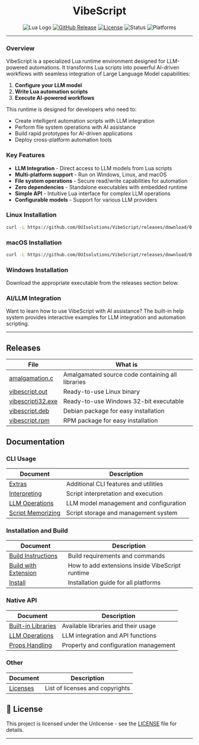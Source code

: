<div align="center">

# VibeScript
![Lua Logo](https://img.shields.io/badge/VibeScript-0.35.0-blue?style=for-the-badge&logo=lua)
[![GitHub Release](https://img.shields.io/github/release/OUIsolutions/VibeScript.svg?style=for-the-badge)](https://github.com/OUIsolutions/VibeScript/releases)
[![License](https://img.shields.io/badge/License-Unlicense-green.svg?style=for-the-badge)](https://github.com/OUIsolutions/VibeScript/blob/main/LICENSE)
![Status](https://img.shields.io/badge/Status-Stable-brightgreen?style=for-the-badge)
![Platforms](https://img.shields.io/badge/Platforms-Windows%20|%20Linux%20|%20macOS-lightgrey?style=for-the-badge)

</div>

---

### Overview

VibeScript is a specialized Lua runtime environment designed for LLM-powered automations. It transforms Lua scripts into powerful AI-driven workflows with seamless integration of Large Language Model capabilities:

1. **Configure your LLM model** 
2. **Write Lua automation scripts**
3. **Execute AI-powered workflows**

This runtime is designed for developers who need to:
- Create intelligent automation scripts with LLM integration
- Perform file system operations with AI assistance
- Build rapid prototypes for AI-driven applications
- Deploy cross-platform automation tools

### Key Features

- **LLM Integration** - Direct access to LLM models from Lua scripts
- **Multi-platform support** - Run on Windows, Linux, and macOS
- **File system operations** - Secure read/write capabilities for automation
- **Zero dependencies** - Standalone executables with embedded runtime
- **Simple API** - Intuitive Lua interface for complex LLM operations
- **Configurable models** - Support for various LLM providers


### Linux Installation 
```bash
curl -L https://github.com/OUIsolutions/VibeScript/releases/download/0.32.0/vibescript.out -o vibescript.out && chmod +x vibescript.out && sudo mv vibescript.out /usr/local/bin/vibescript
```

### macOS Installation
```bash
curl -L https://github.com/OUIsolutions/VibeScript/releases/download/0.32.0/vibescript.c -o vibescript.c && gcc vibescript.c -o vibescript && sudo mv vibescript /usr/local/bin/vibescript && rm vibescript.c
```

### Windows Installation
Download the appropriate executable from the releases section below.

### AI/LLM Integration

Want to learn how to use VibeScript with AI assistance? The built-in help system provides interactive examples for LLM integration and automation scripting.

---

## Releases


|  **File**                                                                                                           | **What is**                                |
|---------------------------------------------------------------------------------------------------------------------|-----------------------------------------------|
|[amalgamation.c](release/amalgamation.c) | Amalgamated source code containing all libraries  |
|[vibescript.out](release/vibescript.out)   | Ready-to-use Linux binary           |
|[vibescripti32.exe](release/vibescripti32.exe)       | Ready-to-use Windows 32-bit executable                         |
|[vibescript.deb](release/vibescript.deb)       | Debian package for easy installation                             |
|[vibescript.rpm](release/vibescript.rpm)       | RPM package for easy installation            |



## Documentation

### CLI Usage
| **Document**                                                    | **Description**                                         |
|-----------------------------------------------------------------|---------------------------------------------------------|
| [Extras](docs/cli_usage/extras.md)              | Additional CLI features and utilities                       |
| [Interpreting](docs/cli_usage/interpreting.md)                           | Script interpretation and execution                               |
| [LLM Operations](docs/cli_usage/llm_operations.md)                   | LLM model management and configuration                     |
| [Script Memorizing](docs/cli_usage/script_memorizing.md)      | Script storage and management system                          |

### Installation and Build
| **Document**                                                    | **Description**                                         |
|-----------------------------------------------------------------|---------------------------------------------------------|
| [Build Instructions](docs/install_and_build/build_instructions.md)              | Build requirements and commands                       |
| [Build with Extension](docs/install_and_build/build_with_extension.md)                           | How to add extensions inside VibeScript runtime                               |
| [Install](docs/install_and_build/install.md)                   | Installation guide for all platforms                     |

### Native API
| **Document**                                                    | **Description**                                         |
|-----------------------------------------------------------------|---------------------------------------------------------|
| [Built-in Libraries](docs/native_api/buildin_librarys.md)              | Available libraries and their usage                       |
| [LLM Operations](docs/native_api/llm_operations.md)                           | LLM integration and API functions                               |
| [Props Handling](docs/native_api/props_handling.md)                   | Property and configuration management                     |

### Other
| **Document**                                                    | **Description**                                         |
|-----------------------------------------------------------------|---------------------------------------------------------|
| [Licenses](docs/licenses.md)      | List of licenses and copyrights                          |

## 📄 License

This project is licensed under the Unlicense - see the [LICENSE](LICENSE) file for details.

---
